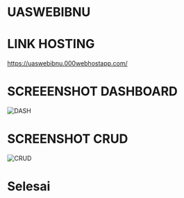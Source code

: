 # UASWEBIBNU






# LINK HOSTING
https://uaswebibnu.000webhostapp.com/



# SCREEENSHOT DASHBOARD
![DASH](https://user-images.githubusercontent.com/46512629/87503942-a9d2aa00-c68f-11ea-877b-b0fa41eeba75.png)




# SCREENSHOT CRUD
![CRUD](https://user-images.githubusercontent.com/46512629/87504031-d5ee2b00-c68f-11ea-9253-0d2cda25ea23.png)



# Selesai
